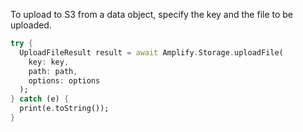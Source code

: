 To upload to S3 from a data object, specify the key and the file to be uploaded. 

```dart
try {
  UploadFileResult result = await Amplify.Storage.uploadFile(
    key: key,
    path: path,
    options: options
  );
} catch (e) {
  print(e.toString());
}
```
